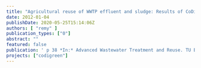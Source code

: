 ```yaml
---
title: "Agricultural reuse of WWTP effluent and sludge: Results of CoDiGreen"
date: 2012-01-04
publishDate: 2020-05-25T15:14:06Z
authors: [ "remy" ]
publication_types: ["0"]
abstract: ""
featured: false
publication: ' p 38 *In:* Advanced Wastewater Treatment and Reuse. TU Berlin. 2012-01-04'
projects: ["codigreen"]
---
```


